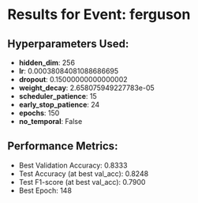 # Results for Event: ferguson

## Hyperparameters Used:
- **hidden_dim**: 256
- **lr**: 0.00038084081088686695
- **dropout**: 0.15000000000000002
- **weight_decay**: 2.658075949227783e-05
- **scheduler_patience**: 15
- **early_stop_patience**: 24
- **epochs**: 150
- **no_temporal**: False

## Performance Metrics:
- Best Validation Accuracy: 0.8333
- Test Accuracy (at best val_acc): 0.8248
- Test F1-score (at best val_acc): 0.7900
- Best Epoch: 148
